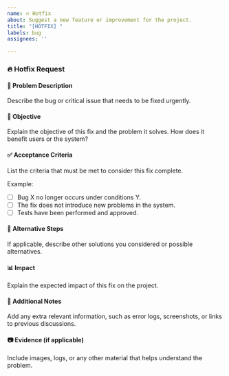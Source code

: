 ```yaml
---
name: 🔥 Hotfix
about: Suggest a new feature or improvement for the project.
title: "[HOTFIX] "
labels: bug
assignees: ''

---
```


### 🔥 Hotfix Request

#### 🔴 Problem Description
Describe the bug or critical issue that needs to be fixed urgently.

#### 🎯 Objective
Explain the objective of this fix and the problem it solves. How does it benefit users or the system?

#### ✅ Acceptance Criteria
List the criteria that must be met to consider this fix complete.

Example:
- [ ] Bug X no longer occurs under conditions Y.
- [ ] The fix does not introduce new problems in the system.
- [ ] Tests have been performed and approved.

#### 🔄 Alternative Steps
If applicable, describe other solutions you considered or possible alternatives.

#### 📊 Impact
Explain the expected impact of this fix on the project.

#### 📝 Additional Notes
Add any extra relevant information, such as error logs, screenshots, or links to previous discussions.

#### 📷 Evidence (if applicable)
Include images, logs, or any other material that helps understand the problem.

